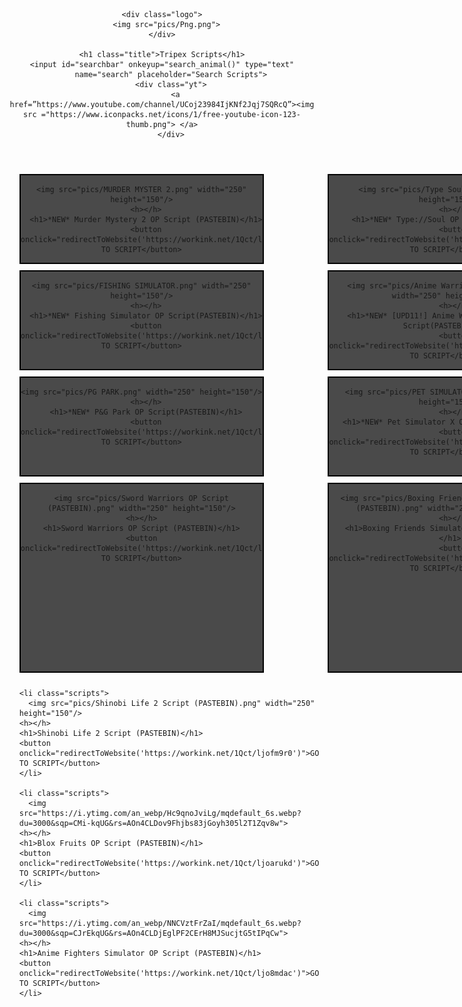 <!DOCTYPE html>
<html>
<head>
  <link rel="icon" href="pics/Png.ico" type="image/x-icon">
  <link rel="shortcut icon" href="pics/Png.ico" type="image/x-icon">
  <title>Tripex Scripts</title>
  <link rel="stylesheet" type="text/css" href="style.css">
</head>
<body>
  
  <header>
    
    <div class="logo">
      <img src="pics/Png.png">
    </div>
    
    <h1 class="title">Tripex Scripts</h1>
    <input id="searchbar" onkeyup="search_animal()" type="text"
        name="search" placeholder="Search Scripts">
        <div class="yt">
          <a href=”https://www.youtube.com/channel/UCoj23984IjKNf2Jqj7SQRcQ”><img src ="https://www.iconpacks.net/icons/1/free-youtube-icon-123-thumb.png"> </a>
        </div>
  </header>
  
  
  <style>
    ol {
      list-style-type: none;
      display: grid;
      grid-template-columns: repeat(3, 1fr);
      grid-gap: 10px;
    }

    li {
      text-align: center;
      border: 2px solid rgb(0, 0, 0);
      width: 80%;
      background-color: rgba(0, 0, 0, 0.705);
    
    }
  </style>
  

  
<ol class>

  <li class="scripts">
    
    <img src="pics/MURDER MYSTER 2.png" width="250" height="150"/>
      <h></h>
      <h1>*NEW* Murder Mystery 2 OP Script (PASTEBIN)</h1>
      <button onclick="redirectToWebsite('https://workink.net/1Qct/ljr3ejx9')">GO TO SCRIPT</button>
    
  </li>

  <li class="scripts">
    
    <img src="pics/Type Soul.png" width="250" height="150"/>
      <h></h>
      <h1>*NEW* Type://Soul OP Script(PASTEBIN)</h1>
      <button onclick="redirectToWebsite('https://workink.net/1Qct/ljqbgxfp')">GO TO SCRIPT</button>
    
  </li>

  <li class="scripts">
    
    <img src="pics/Project Slayers.png" width="250" height="150"/>
      <h></h>
      <h1>*NEW* Project Slayers OP Script(PASTEBIN)</h1>
      <button onclick="redirectToWebsite('https://workink.net/1Qct/ljqa0thb')">GO TO SCRIPT</button>
    
  </li>

  <li class="scripts">
    
    <img src="pics/FISHING SIMULATOR.png" width="250" height="150"/>
      <h></h>
      <h1>*NEW* Fishing Simulator OP Script(PASTEBIN)</h1>
      <button onclick="redirectToWebsite('https://workink.net/1Qct/ljq981aa')">GO TO SCRIPT</button>
    
  </li>

  <li class="scripts">
    
    <img src="pics/Anime Warriors Simulator 2.png" width="250" height="150"/>
      <h></h>
      <h1>*NEW* [UPD11!] Anime Warriors 2 Simulator OP Script(PASTEBIN)</h1>
      <button onclick="redirectToWebsite('https://workink.net/1Qct/ljq8npq9')">GO TO SCRIPT</button>
    
  </li>

  <li class="scripts">
    
    <img src="pics/Clicker Mining Sim.png" width="250" height="150"/>
      <h></h>
      <h1>*NEW* [UPD] Clicker Mining Simulator OP Script(PASTEBIN)</h1>
      <button onclick="redirectToWebsite('https://workink.net/1Qct/ljpxgnb5')">GO TO SCRIPT</button>
    
  </li>

  <li class="scripts">
    
    <img src="pics/PG PARK.png" width="250" height="150"/>
      <h></h>
      <h1>*NEW* P&G Park OP Script(PASTEBIN)</h1>
      <button onclick="redirectToWebsite('https://workink.net/1Qct/ljpul13b')">GO TO SCRIPT</button>
    
  </li>

  <li class="scripts">
    
    <img src="pics/PET SIMULATOR X.png" width="250" height="150"/>
      <h></h>
      <h1>*NEW* Pet Simulator X OP Script(PASTEBIN)</h1>
      <button onclick="redirectToWebsite('https://workink.net/1Qct/ljprfhg5')">GO TO SCRIPT</button>
    
  </li>

  <li class="scripts">
    
    <img src="pics/Sonic Speed Sim (1).png" width="250" height="150"/>
      <h></h>
      <h1>*NEW*💚 Android Shadow Sonic Speed Simulator OP Script(PASTEBIN)</h1>
      <button onclick="redirectToWebsite('https://workink.net/1Qct/ljpq37ct')">GO TO SCRIPT</button>
    
  </li>
 
  
  <li class="scripts">
    
    <img src="pics/Sword Warriors OP Script (PASTEBIN).png" width="250" height="150"/>
    <h></h>
    <h1>Sword Warriors OP Script (PASTEBIN)</h1>
    <button onclick="redirectToWebsite('https://workink.net/1Qct/ljozupl6')">GO TO SCRIPT</button>
  
</li>
   
  
  
  <li class="scripts">
    
    <img src="pics/Boxing Friends Simulator OP Script (PASTEBIN).png" width="250" height="150"/>
      <h></h>
      <h1>Boxing Friends Simulator OP Script (PASTEBIN)</h1>
      <button onclick="redirectToWebsite('https://workink.net/1Qct/ljoiigan')">GO TO SCRIPT</button>
    
  </li>
  
  <li class="scripts">
    <img src="pics/ARM WRESTLE SIMULATOR OP Script (PASTEBIN).png" width="250" height="150"/>
    <h></h>
    <h1>ARM WRESTLE SIMULATOR OP Script (PASTEBIN)</h1>
    <button onclick="redirectToWebsite('https://workink.net/1Qct/ljohqhgy')">GO TO SCRIPT</button></li>


    <li class="scripts">
      <img src="pics/Shinobi Life 2 Script (PASTEBIN).png" width="250" height="150"/>
    <h></h>
    <h1>Shinobi Life 2 Script (PASTEBIN)</h1>
    <button onclick="redirectToWebsite('https://workink.net/1Qct/ljofm9r0')">GO TO SCRIPT</button>
    </li>

    <li class="scripts">
      <img src="https://i.ytimg.com/an_webp/Hc9qnoJviLg/mqdefault_6s.webp?du=3000&sqp=CMi-kqUG&rs=AOn4CLDov9Fhjbs83jGoyh305l2T1Zqv8w">
    <h></h>
    <h1>Blox Fruits OP Script (PASTEBIN)</h1>
    <button onclick="redirectToWebsite('https://workink.net/1Qct/ljoarukd')">GO TO SCRIPT</button>
    </li>

    <li class="scripts">
      <img src="https://i.ytimg.com/an_webp/NNCVztFrZaI/mqdefault_6s.webp?du=3000&sqp=CJrEkqUG&rs=AOn4CLDjEglPF2CErH8MJSucjtG5tIPqCw">
    <h></h>
    <h1>Anime Fighters Simulator OP Script (PASTEBIN)</h1>
    <button onclick="redirectToWebsite('https://workink.net/1Qct/ljo8mdac')">GO TO SCRIPT</button>
    </li>

  

    
</ol>




 
  <div class="wave"></div>
  <div class="wave"></div>
  <div class="wave"></div>
  
 



  
<script async src="https://pagead2.googlesyndication.com/pagead/js/adsbygoogle.js?client=ca-pub-1392605018990508"
     crossorigin="anonymous"></script>


  <script>
    function redirectToWebsite(url) {
      window.location.href = url;
    }
  </script>
  <script src="script.js"></script>
  <script src="path/to/wk_ext_script_438989_8737.js"></script>
</body>
</html>
